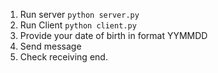 
1. Run server <code>python server.py</code>
2. Run Client <code>python client.py</code>
3. Provide your date of birth in format YYMMDD
4. Send message
5. Check receiving end.
